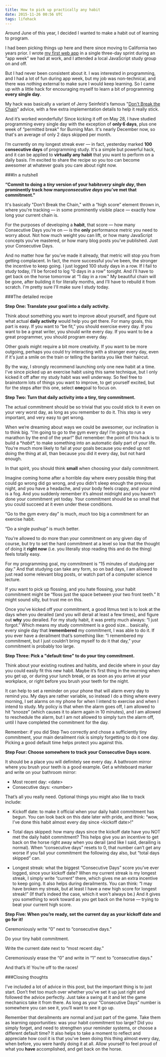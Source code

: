 ```yaml
---
title: How to pick up practically any habit
date: 2015-11-26 00:56 UTC
tags: lifehack
---
```


Around June of this year, I decided I wanted to make a habit out of learning to program.

I had been picking things up here and there since moving to California two years prior. I wrote [my first web app](https://github.com/yaliceme/cube) in a single three-day sprint during an “app week” we had at work, and I attended a local JavaScript study group on and off.
 
But I had never been consistent about it. I was interested in programming, and I had a lot of fun during app week, but my job was non-technical, and there was nothing external to make sure I would keep learning. So I came up with a little hack for encouraging myself to learn a bit of programming **every single day**.

My hack was basically a variant of Jerry Seinfeld's famous "[Don't Break the Chain](http://lifehacker.com/281626/jerry-seinfelds-productivity-secret)" advice, with a few extra implementation details to help it really stick.

And it’s worked wonderfully! Since kicking it off on May 28, I have studied programming every single day with the exception of ​**only 6 days**​, plus one week of “permitted break" for Burning Man. It's nearly December now, so that's an average of only 2 days skipped per month.
 
I’m currently on my longest streak ever &mdash; in fact, yesterday marked **100 consecutive days** of programming study. It's a simple but powerful hack, and it can be applied to **virtually any habit** that you want to perform on a daily basis. I’m excited to share the recipe so you too can become awesomer at whatever goals you care about right now.

###In a nutshell
 
**“Commit to doing a *tiny* version of your habit ​*every single day*​, then prominently track how many ​*consecutive days*​ you’ve met that commitment."**
 
It's basically "Don't Break the Chain," with a “high score” element thrown in, where you're tracking &mdash; in some prominently visible place &mdash; exactly how long your current chain is. 

For the purposes of developing a **habit**, that score &mdash; how many Consecutive Days you’re on &mdash; is the **only** performance metric you need to worry about. Not how much weight you can lift, or how many JavaScript concepts you’ve mastered, or how many blog posts you've published. Just your Consecutive Days.

And no matter how far you’ve made it already, that metric will stop you from getting complacent. In fact, the more successful you’ve been, the stronger the incentive to keep going. I just logged 100 study days in a row. If I fail to study today, I'll be forced to log “0 days in a row" tonight. And I’ll have to get back on the horse tomorrow at “1 day in a row." My beautiful chain will be gone, after building it for literally months, and I’ll have to rebuild it from scratch. I'm pretty sure I'll make sure I study today.
 
###The detailed recipe

**Step One: Translate your goal into a daily activity.** 

Think about something you want to improve about yourself, and figure out what actual **daily activity** would help you get there. For many goals, this part is easy. If you want to “be fit,” you should exercise every day. If you want to be a great writer, you should write every day. If you want to be a great programmer, you should program every day.
 
Other goals might require a bit more creativity. If you want to be more outgoing, perhaps you could try interacting with a stranger every day, even if it's just a smile on the train or telling the barista you like their haircut. 

By the way, I strongly recommend launching only one new habit at a time. I've since picked up an exercise habit using this same technique, but I only kicked it off after my study habit was well underway. So feel free to brainstorm lots of things you want to improve, to get yourself excited, but for the steps after this one, select ​**one**​ goal to focus on. 
 
**Step Two: Turn that daily activity into a tiny, tiny commitment.** 

The actual commitment should be so trivial that you could stick to it even on your very worst day, as long as you remember to do it. This step is very important, and very easy to get wrong. 

When we’re dreaming about ways we could be awesomer, our inclination is to think big. "I’m going to go to the gym every day! I’m going to run a marathon by the end of the year!" But remember: the point of this hack is to build a ​**habit*​*, to make something into an automatic daily part of your life. You’re much more likely to fail at your goals because you ended up not doing the thing at all, than because you did it every day, but not hard enough.
 
In that spirit, you should think ​**small**​ when choosing your daily commitment.
 
Imagine coming home after a horrible day where every possible thing that could go wrong did go wrong, and you didn’t sleep enough the previous night, and you have a headache, and your body feels crappy, and your mind is a fog. And you suddenly remember it’s almost midnight and you haven’t done your commitment yet today. Your commitment should be so small that you could succeed at it even under these conditions.
  
“Go to the gym every day” is much, *much* too big a commitment for an exercise habit.
 
“Do a single pushup” is much better.
 
You’re allowed to do more than your commitment on any given day of course, but try to set the hard commitment at a level so low that the thought of doing it **right now** (i.e. you literally stop reading this and do the thing) feels totally easy. 
 
For my programming goal, my commitment is “15 minutes of studying per day.” And that studying can take any form, so on bad days, I am allowed to just read some relevant blog posts, or watch part of a computer science lecture.
 
If you want to pick up flossing, and you hate flossing, your habit commitment might be “floss just the space between your two front teeth.” It might sound silly, but trust me on this.
 
Once you’ve kicked off your commitment, a good litmus test is to look at the days when you derailed (and you ​will​ derail at least a few times), and figure out ​**why**​ you derailed. For my study habit, it was pretty much always: “I just forgot.” Which means my study commitment is a good size… basically, every single day that I ​**remembered** my commitment, I was able to do it. If you ever have a derailment that’s something like: “I remembered my commitment, but I just couldn’t bring myself to do it that day,” your commitment is probably too large.
 
**Step Three: Pick a "default time" to do your tiny commitment.** 

Think about your existing routines and habits, and decide where in your day you could easily fit this new habit. Maybe it’s first thing in the morning when you get up, or during your lunch break, or as soon as you arrive at your workplace, or right before you brush your teeth for the night.

It can help to set a reminder on your phone that will alarm every day to remind you. My days are rather variable, so instead I do a thing where every morning, I set alarms on my phone for when I intend to exercise and when I intend to study. My policy is that when the alarm goes off, I am allowed to hit “snooze” (which causes it to alarm again in 10 minutes), and I am allowed to reschedule the alarm, but I am not allowed to simply turn the alarm off, until I have completed the commitment for the day.
 
Remember: if you did Step Two correctly and chose a sufficiently tiny commitment, your main derailment risk is simply forgetting to do it one day. Picking a good default time helps protect you against this. 
 
**Step Four: Choose somewhere to track your Consecutive Days score.** 

It should be a place you will definitely see every day. A bathroom mirror where you brush your teeth is a good example. Get a whiteboard marker and write on your bathroom mirror:
 
- Most recent day: \<date\>
- Consecutive days: \<number\>
 
That’s all you really need. Optional things you might also like to track include:
 
- Kickoff date: to make it official when your daily habit commitment has begun. You can look back on this date later with pride, and think: “wow, I’ve done this habit almost every day since \<kickoff date\>!"
 
- Total days skipped: how many days since the kickoff date have you NOT met the daily habit commitment? This helps give you an incentive to get back on the horse right away when you derail (and like I said, derailing is normal). When “consecutive days” resets to 0, that number can’t get any worse if you fail your commitment the following day also, but “total days skipped” can.
 
- Longest streak: what the biggest “Consecutive Days” score you’ve ever logged, since your kickoff date? When my current streak is my longest streak, I simply write “current” there, which gives me an extra incentive to keep going. It also helps during derailments. You can think: “I may have broken my streak, but at least I have a new high score for longest streak!” (If that’s indeed the case, which it won't always be.) And it gives you something to work toward as you get back on the horse &mdash; trying to beat your current high score.

**Step Five: When you’re ready, set the current day as your kickoff date and go for it!**
 
Ceremoniously write “0” next to “consecutive days."
 
Do your tiny habit commitment.
 
Write the current date next to “most recent day."
 
Ceremoniously erase the “0” and write in “1” next to “consecutive days."
 
And that’s it! You’re off to the races!

###Closing thoughts
 
I’ve included a lot of advice in this post, but the important thing is to just start. Don’t fret too much over whether you’ve set it up just right and followed the advice perfectly. Just take a swing at it and let the game mechanics take it from there. As long as your “Consecutive Days” number is somewhere you can see it, you’ll want to see it go up.
 
Remember that derailments are normal and just part of the game. Take them as learning opportunities: was your habit commitment too large? Did you simply forget, and need to strengthen your reminder systems, or choose a different default time? It also helps to take a moment to reflect and appreciate how cool it is that you've been doing this thing almost every day, when before, you were hardly doing it at all. Allow yourself to feel proud of what you **have** accomplished, and get back on the horse.
